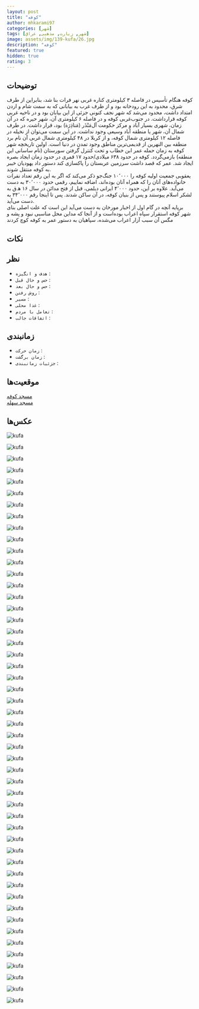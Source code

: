 ```yaml
---
layout: post
title: "کوفه"
author: mhkarami97
categories: [شهر]
tags: [شهر, زیارت, مذهبی, عراق]
image: assets/img/139-kufa/26.jpg
description: "کوفه"
featured: true
hidden: true
rating: 3
---
```


## توضیحات
کوفه هنگام تأسیس در فاصله ۳ کیلومتری کناره غربی نهر فرات بنا شد، بنابراین از طرف شرق، محدود به این رودخانه بود و از طرف غرب به بیابانی که به سمت شام و اردن امتداد داشت، محدود می‌شد که شهر نجف کنونی جزئی از این بیابان بود و در ناحیه غربی کوفه قرارداشت. در جنوب‌غربی کوفه و در فاصله ۶ کیلومتری آن، شهر حیره که در آن زمان، شهری بسیار آباد و مرکز حکومت آل‌مَنْذَر (مَناذِرَة) بود، قرار داشت. در طرف شمال آن، شهر یا منطقه آباد وسیعی وجود نداشت. در این سمت می‌توان از نخیله در فاصله ۱۲ کیلومتری شمال کوفه، و از کربلا در ۴۸ کیلومتری شمال غربی آن نام برد  
منطقه بین النهرین از قدیمی‌ترین مناطق وجود تمدن در دنیا است. اولین تاریخچه شهر کوفه به زمان حمله عمر ابن خطاب و تحت کنترل گرفتن سورستان (نام ساسانی این منطقه) بازمی‌گردد. کوفه در حدود ۶۳۸ میلادی/حدود ۱۷ قمری در حدود زمان ایجاد بصره ایجاد شد. عمر که قصد داشت سرزمین عربستان را پاکسازی کند دستور داد یهودیان خیبر به کوفه منتقل شوند.  
یعقوبی جمعیت اولیه کوفه را ۱۰٬۰۰۰ جنگ‌جو ذکر می‌کند که اگر به این رقم تعداد نفرات خانواده‌های آنان را که همراه آنان بوده‌اند، اضافه نماییم، رقمی حدود ۳۰٬۰۰۰ به دست می‌آید. علاوه بر این، حدود ۴٬۰۰۰ ایرانی دیلمی، قبل از فتح مدائن در سال ۱۶ ه‍.ق به لشکر اسلام پیوستند و پس از بنیان کوفه، در آن ساکن شدند. پس تا اینجا رقم ۳۴٬۰۰۰ به دست می‌آید.  
برپایه آنچه در گام اول از اخبار مورخان به دست می‌آید این است که علت اصلی بنای شهر کوفه استقرار سپاه اعراب بوده‌است و از آنجا که مداین محل مناسبی نبود و پشه و مگس آن سبب آزار اعراب می‌شده، سپاهیان به دستور عمر به کوفه کوچ کردند  

## نکات


## نظر
 - `هدف و انگیزه` : 
 - `حس و حال قبل` : 
 - `حس و حال بعد` : 
 - `روش رفتن` : 
 - `مسیر` : 
 - `غذا محلی` : 
 - `تعامل با مردم` : 
 - `اتفاقات جالب` : 

## زمانبندی
 - `زمان حرکت` : 
 - `زمان برگشت` : 
 - `جزئیات زمانبندی` : 

## موقعیت‌ها
[مسجد کوفه](https://www.google.com/maps/place/Kufa+Mosque/@32.0291801,44.3981338,17z/data=!3m1!4b1!4m6!3m5!1s0x155f2b805d35e289:0x343972d7a77dc18a!8m2!3d32.0291801!4d44.4007087!16s%2Fm%2F05b27d_?entry=ttu&g_ep=EgoyMDI1MDcyMy4wIKXMDSoASAFQAw%3D%3D)  
[مسجد سهله](https://www.google.com/maps/place/Al-Sahla+Great+Mosque/@32.0389525,44.375049,17z/data=!3m1!4b1!4m6!3m5!1s0x155ed5de3eaa3711:0x27e456516b7c804e!8m2!3d32.0389526!4d44.3799199!16s%2Fm%2F0kbjbrz?entry=ttu&g_ep=EgoyMDI1MDcyMy4wIKXMDSoASAFQAw%3D%3D)  

## عکس‌ها

![kufa](/assets/img/139-kufa/01.jpg)  

![kufa](/assets/img/139-kufa/02.jpg)  

![kufa](/assets/img/139-kufa/03.jpg)  

![kufa](/assets/img/139-kufa/04.jpg)  

![kufa](/assets/img/139-kufa/05.jpg)  

![kufa](/assets/img/139-kufa/06.jpg)  

![kufa](/assets/img/139-kufa/07.jpg)  

![kufa](/assets/img/139-kufa/08.jpg)  

![kufa](/assets/img/139-kufa/09.jpg)  

![kufa](/assets/img/139-kufa/10.jpg)  

![kufa](/assets/img/139-kufa/11.jpg)  

![kufa](/assets/img/139-kufa/12.jpg)  

![kufa](/assets/img/139-kufa/13.jpg)  

![kufa](/assets/img/139-kufa/14.jpg)  

![kufa](/assets/img/139-kufa/15.jpg)  

![kufa](/assets/img/139-kufa/16.jpg)  

![kufa](/assets/img/139-kufa/17.jpg)  

![kufa](/assets/img/139-kufa/18.jpg)  

![kufa](/assets/img/139-kufa/19.jpg)  

![kufa](/assets/img/139-kufa/20.jpg)  

![kufa](/assets/img/139-kufa/21.jpg)  

![kufa](/assets/img/139-kufa/22.jpg)  

![kufa](/assets/img/139-kufa/23.jpg)  

![kufa](/assets/img/139-kufa/24.jpg)  

![kufa](/assets/img/139-kufa/25.jpg)  

![kufa](/assets/img/139-kufa/26.jpg)  

![kufa](/assets/img/139-kufa/27.jpg)  

![kufa](/assets/img/139-kufa/28.jpg)  

![kufa](/assets/img/139-kufa/29.jpg)  

![kufa](/assets/img/139-kufa/30.jpg)  

![kufa](/assets/img/139-kufa/31.jpg)  

![kufa](/assets/img/139-kufa/32.jpg)  

![kufa](/assets/img/139-kufa/33.jpg)  

![kufa](/assets/img/139-kufa/34.jpg)  

![kufa](/assets/img/139-kufa/35.jpg)  

![kufa](/assets/img/139-kufa/36.jpg)  

![kufa](/assets/img/139-kufa/37.jpg)  

![kufa](/assets/img/139-kufa/38.jpg)  

![kufa](/assets/img/139-kufa/39.jpg)  

![kufa](/assets/img/139-kufa/40.jpg)  

![kufa](/assets/img/139-kufa/41.jpg)  

![kufa](/assets/img/139-kufa/42.jpg)  

![kufa](/assets/img/139-kufa/43.jpg)  

![kufa](/assets/img/139-kufa/44.jpg)  

![kufa](/assets/img/139-kufa/45.jpg)  

![kufa](/assets/img/139-kufa/46.jpg)  

![kufa](/assets/img/139-kufa/47.jpg)  

![kufa](/assets/img/139-kufa/48.jpg)  

![kufa](/assets/img/139-kufa/49.jpg)  

![kufa](/assets/img/139-kufa/50.jpg)  